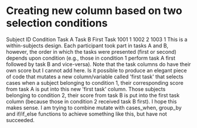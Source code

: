 
# Creating new column based on two selection conditions

Subject ID  Condition   Task A  Task B  First Task
1001        1
1002        2
1003        1
This is a within-subjects design. Each participant took part in tasks A and B, however, the order in which the tasks were presented (first or second) depends upon condition (e.g., those in condition 1 perform task A first followed by task B and vice-versa). Note that the task columns do have their own score but I cannot add here.
Is it possible to produce an elegant piece of code that mutates a new column/variable called 'first task' that selects cases when a subject belonging to condition 1, their corresponding score from task A is put into this new 'first task' column. Those subjects belonging to condition 2, their score from task B is put into the first task column (because those in condition 2 received task B first).
I hope this makes sense. I am trying to combine mutate with cases_when, group_by and if/if_else functions to achieve something like this, but have not succeeded.

        